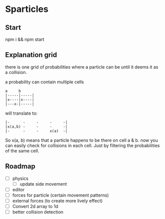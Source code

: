 # Sparticles

## Start 
npm i && npm start

## Explanation grid

there is one grid of probabilities where a particle can be until it deems it as a collision. 

a probability can contain multiple cells 

```
a     b     
|-----|-----|
|x----|x----|
|---x-|-----|
```

will translate to:

```
|-      -     -     -     -|
|x(a,b) -     -     -     -|
|-      -     -     x(a)  -|
```

So x(a, b) means that a particle happens to be there on cell a & b. now you can easily check for collisions in each
cell. Just by filtering the probabilities of the same cell. 

## Roadmap
- [ ] physics
  - [ ] update side movement
- [ ] editor
- [ ] forces for particle (certain movement patterns)
- [ ] external forces (to create more lively effect)
- [ ] Convert 2d array to 1d
- [ ] better collision detection
